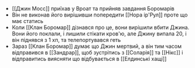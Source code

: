 - [[Джин Мосс]] приїхав у Вроат та прийняв завдання Боромарів
- Він не виконав його вирішивши попередити [[Нора ір'Рул]] проте що має статись
- Коли [[Клан Боромар]] дізнався про це, вони вирішили вбити Джина. Вони його поклали, і лишили стікати кров'ю, але Джину випала 20, і він піднявся з 1 хп, та телепортувався геть
- Зараз [[Клан Боромар]] думає що Джин мертвий, а він тим часом відправився в [[Зандрар]], щоб зустрітись з [[Соларія]] та [[Нікс]] і відправитись виясняти що відбувається в [[Елдинські хащі]]